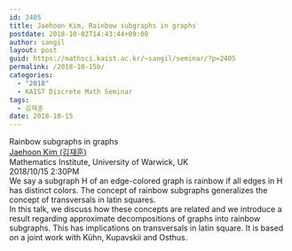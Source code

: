 ```yaml
---
id: 2405
title: Jaehoon Kim, Rainbow subgraphs in graphs
postdate: 2018-10-02T14:43:44+09:00
author: sangil
layout: post
guid: https://mathsci.kaist.ac.kr/~sangil/seminar/?p=2405
permalink: /2018-10-15b/
categories:
  - "2018"
  - KAIST Discrete Math Seminar
tags:
  - 김재훈
date: 2018-10-15
---
```

<div class="talk">
  Rainbow subgraphs in graphs
</div>

<div class="speaker">
  <a href="https://sites.google.com/view/jaehoon-kim">Jaehoon Kim (김재훈)</a><br /> Mathematics Institute, University of Warwick, UK
</div>

<div class="date">
  2018/10/15 2:30PM
</div>

<div class="abstract">
  We say a subgraph H of an edge-colored graph is rainbow if all edges in H has distinct colors. The concept of rainbow subgraphs generalizes the concept of transversals in latin squares.<br /> In this talk, we discuss how these concepts are related and we introduce a result regarding approximate decompositions of graphs into rainbow subgraphs. This has implications on transversals in latin square. It is based on a joint work with Kühn, Kupavskii and Osthus.
</div>